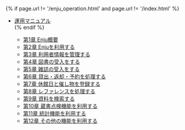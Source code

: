 {% if page.url != '/enju_operation.html' and page.url != '/index.html' %}
<ul class="toc">
<li><a href="enju_operation.html">運用マニュアル</a></li>
{% endif %}
<ul>
<li><a {% if page.url == '/enju_operation_1.html' %} class="active" {% endif %} href="enju_operation_1.html">第1章 Enju概要</a></li>
<li><a {% if page.url == '/enju_operation_2.html' %} class="active" {% endif %} href="enju_operation_2.html">第2章 Enjuを利用する</a></li>
<li><a {% if page.url == '/enju_operation_3.html' %} class="active" {% endif %} href="enju_operation_3.html">第3章 利用者情報を管理する</a></li>
<li><a {% if page.url == '/enju_operation_4.html' %} class="active" {% endif %} href="enju_operation_4.html">第4章 図書の受入をする</a></li>
<li><a {% if page.url == '/enju_operation_5.html' %} class="active" {% endif %} href="enju_operation_5.html">第5章 雑誌の受入をする</a></li>
<li><a {% if page.url == '/enju_operation_6.html' %} class="active" {% endif %} href="enju_operation_6.html">第6章 貸出・返却・予約を処理する</a></li>
<li><a {% if page.url == '/enju_operation_7.html' %} class="active" {% endif %} href="enju_operation_7.html">第7章 休館日と催し物を登録する</a></li>
<li><a {% if page.url == '/enju_operation_8.html' %} class="active" {% endif %} href="enju_operation_8.html">第8章 レファレンスを処理する</a></li>
<li><a {% if page.url == '/enju_operation_9.html' %} class="active" {% endif %} href="enju_operation_9.html">第9章 資料を検索する</a></li>
<li><a {% if page.url == '/enju_operation_10.html' %} class="active" {% endif %} href="enju_operation_10.html">第10章 蔵書点検機能を利用する</a></li>
<li><a {% if page.url == '/enju_operation_11.html' %} class="active" {% endif %} href="enju_operation_11.html">第11章 統計機能を利用する</a></li>
<li><a {% if page.url == '/enju_operation_12.html' %} class="active" {% endif %} href="enju_operation_12.html">第12章 その他の機能を利用する</a></li>
</ul>
